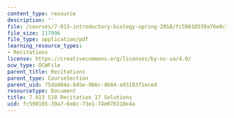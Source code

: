 ```yaml
---
content_type: resource
description: ''
file: /courses/7-013-introductory-biology-spring-2018/fc59810539a76e8c73e174e076310e4a_MIT7_013s18R17S.pdf
file_size: 117996
file_type: application/pdf
learning_resource_types:
- Recitations
license: https://creativecommons.org/licenses/by-nc-sa/4.0/
ocw_type: OCWFile
parent_title: Recitations
parent_type: CourseSection
parent_uid: 75da904a-845e-966c-4b84-a93193f1eced
resourcetype: Document
title: 7.013 S18 Recitation 17 Solutions
uid: fc598105-39a7-6e8c-73e1-74e076310e4a
---
```

